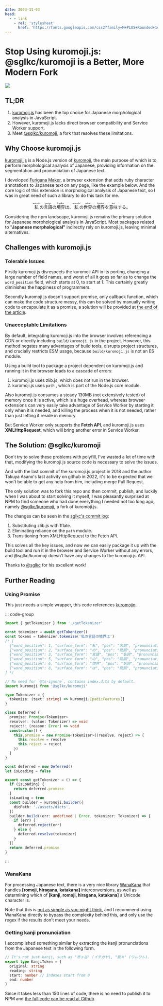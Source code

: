 ```yaml
---
date: 2023-11-03
head:
  - - link
    - rel: 'stylesheet'
      href: 'https://fonts.googleapis.com/css2?family=M+PLUS+Rounded+1c&display=swap'
---
```


# Stop Using kuromoji.js: @sglkc/kuromoji is a Better, More Modern Fork

![](/img/2023-11-03-19-42.webp)

## TL;DR

1. [kuromoji.js](https://github.com/takuyaa/kuromoji.js) has been the top choice for Japanese morphological analysis in JavaScript.
2. However, kuromoji.js lacks direct browser compatibility and Service Worker support.
3. Meet [@sglkc/kuromoji](https://github.com/sglkc/kuromoji.js), a fork that resolves these limitations.

## Why Choose kuromoji.js

[kuromoji.js](https://github.com/takuyaa/kuromoji.js) is a Node.js version of [kuromoji](https://github.com/atilika/kuromoji), the main purpose of which is to perform morphological analysis of Japanese, providing information on the segmentation and pronunciation of Japanese text.

I developed [Furigana Maker](https://github.com/aiktb/FuriganaMaker), a browser extension that adds ruby character annotations to Japanese text on any page, like the example below. And the core logic of this extension is morphological analysis of Japanese text, so I was in great need of such a library to do this task for me.

<p align="center" lang="ja">
  <ruby>私<rt>watashi</rt></ruby
  >の<ruby>言語<rt>gengo</rt></ruby
  >の<ruby>境界<rt>kyokai</rt></ruby
  >は、<ruby>私<rt>watashi</rt></ruby
  >の<ruby>世界<rt>sekai</rt></ruby
  >の<ruby>境界<rt>kyokai</rt></ruby
  >を<ruby>意味<rt>imi</rt></ruby
  >する。
</p>

Considering the npm landscape, kuromoji.js remains the primary solution for Japanese morphological analysis in JavaScript. Most packages related to **"Japanese morphological"** indirectly rely on kuromoji.js, leaving minimal alternatives.

## Challenges with kuromoji.js

### Tolerable Issues

Firstly kuromoji.js disrespects the kuromoji API in its porting, changing a large number of field names, and worst of all it goes so far as to change the `word_position` field, which starts at 0, to start at 1. This certainly greatly diminishes the happiness of programmers.

Secondly kuromoji.js doesn't support promise, only callback function, which can make the code structure messy, this can be solved by manually writing code to encapsulate it as a promise, a solution will be provided at [the end of the article](#using-promise).

### Unacceptable Limitations

By default, integrating kuromoji.js into the browser involves referencing a CDN or directly including `build/kuromoji.js` in the project. However, this method negates many advantages of build tools, disrupts project structures, and crucially restricts ESM usage, because `build/kuromoji.js` is not an ES module.

Using a build tool to package a project dependent on kuromoji.js and running it in the browser leads to a cascade of errors:

1. kuromoji.js uses zlib.js, which does not run in the browser.
2. kuromoji.js uses `path` , which is part of the Node.js core module.

Also kuromoji.js consumes a steady 130MB (not extensively tested) of memory once it is active, which is a huge overhead, whereas browser extensions can very easily take advantage of Service Worker by starting it only when it is needed, and killing the process when it is not needed, rather than just letting it reside in memory.

But Service Worker only supports the **Fetch API**, and kuromoji.js uses **XMLHttpRequest**, which will bring another error in Service Worker.

## The Solution: @sglkc/kuromoji

Don't try to solve these problems with polyfill, I've wasted a lot of time with that, modifying the kuromoji.js source code is necessary to solve the issues.

And with the last commit of the kuromoji.js project in 2018 and the author Takuya Asano's last activity on github in 2022, it's to be expected that we won't be able to get any help from him, including merge Pull Request.

The only solution was to fork this repo and then commit, publish, and luckily when I was about to start solving it myself, I was pleasantly surprised at NPM to find someone who had done everything I needed not too long ago, namely [@sglkc/kuromoji](https://github.com/sglkc/kuromoji.js), a fork of kuromoji.js.

The changes can be seen in the [sglkc's commit log](https://github.com/takuyaa/kuromoji.js/compare/master...sglkc:kuromoji.js:master):

1. Substituting zlib.js with fflate.
2. Eliminating reliance on the `path` module.
3. Transitioning from XMLHttpRequest to the Fetch API.

This solves all the key issues, and now we can easily package it up with the build tool and run it in the browser and Service Worker without any errors, and @sglkc/kuromoji doesn't have any changes to the kuromoji.js API.

Thanks to [@sglkc](https://github.com/sglkc) for his excellent work!

## Further Reading

### Using Promise

This just needs a simple wrapper, this code references [kuromojin](https://github.com/azu/kuromojin).

::: code-group

```typescript [index.ts]
import { getTokenizer } from './getTokenizer'

const tokenizer = await getTokenizer()
const tokens = tokenizer.tokenize('私の言語の境界は')
/* [
  {"word_position": 1, "surface_form": "私", "pos": "名詞", "pronunciation": "ワタシ"},
  {"word_position": 2, "surface_form": "の", "pos": "助詞", "pronunciation": "ノ"},
  {"word_position": 3, "surface_form": "言語", "pos": "名詞", "pronunciation": "ゲンゴ"},
  {"word_position": 5, "surface_form": "の", "pos": "助詞", "pronunciation": "ノ"},
  {"word_position": 6, "surface_form": "境界", "pos": "名詞", "pronunciation": "キョーカイ"},
  {"word_position": 8, "surface_form": "は", "pos": "助詞", "pronunciation": "ワ"}
] */
```

```typescript [getTokenizer.ts]
// No need for `@ts-ignore`, contains index.d.ts by default.
import kuromoji from '@sglkc/kuromoji'

type Tokenizer = {
  tokenize: (text: string) => kuromoji.IpadicFeatures[]
}

class Deferred {
  promise: Promise<Tokenizer>
  resolve!: (value: Tokenizer) => void
  reject!: (reason: Error) => void
  constructor() {
    this.promise = new Promise<Tokenizer>((resolve, reject) => {
      this.resolve = resolve
      this.reject = reject
    })
  }
}

const deferred = new Deferred()
let isLoading = false

export const getTokenizer = () => {
  if (isLoading) {
    return deferred.promise
  }
  isLoading = true
  const builder = kuromoji.builder({
    dicPath: './assets/dicts',
  })
  builder.build((err: undefined | Error, tokenizer: Tokenizer) => {
    if (err) {
      deferred.reject(err)
    } else {
      deferred.resolve(tokenizer)
    }
  })
  return deferred.promise
}
```

:::

### WanaKana

For processing Japanese text, there is a very nice library [WanaKana](https://github.com/WaniKani/WanaKana) that handles **[romoji, hiragana, katakana]** interconversions, as well as determining which of **[kanji, romoji, hiragana, katakana]** a Unicode character is.

Note that this is [not as simple as you might think](https://green.adam.ne.jp/roomazi/onamae.html#naze), and I recommend using WanaKana directly to bypass the complexity behind this, and only use the regex if the results don't meet your needs.

### Getting kanji pronunciation

I accomplished something similar by extracting the kanji pronunciations from the Japanese text in the following form.

```typescript
// It's not just kanji, such as "市ヶ谷" (イチガヤ), "我々" (ワレワレ).
export type KanjiToken = {
  original: string
  reading: string
  start: number // Indexes start from 0
  end: number
}
```

Since it takes less than 150 lines of code, there is no need to publish it to NPM and [the full code can be read at Github](https://github.com/aiktb/FuriganaMaker/blob/888c44e29d85c0af00c78f2d9d99ffe488105705/src/background/messages/getKanjiMarks.ts#L97).
